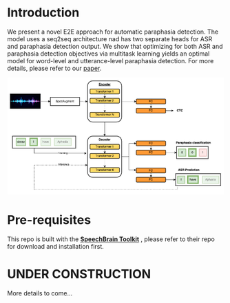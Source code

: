 # Introduction
We present a novel E2E approach for automatic paraphasia detection. The model uses a seq2seq architecture nad has two separate heads for ASR and paraphasia detection output. We show that optimizing for both ASR and paraphasia detection objectives via multitask learning yields an optimal model for word-level and utterance-level paraphasia detection. For more details, please refer to our [paper](https://arxiv.org/abs/2312.10518).

![](media/model_arch.png)



# Pre-requisites
This repo is built with the **[SpeechBrain Toolkit](https://github.com/speechbrain/speechbrain)** , please refer to their repo for download and installation first.


# UNDER CONSTRUCTION
More details to come...

